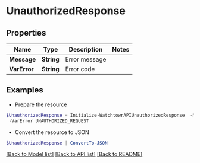 # UnauthorizedResponse
## Properties

Name | Type | Description | Notes
------------ | ------------- | ------------- | -------------
**Message** | **String** | Error message | 
**VarError** | **String** | Error code | 

## Examples

- Prepare the resource
```powershell
$UnauthorizedResponse = Initialize-WatchtowrAPIUnauthorizedResponse  -Message Unauthorized `
 -VarError UNAUTHORIZED_REQUEST
```

- Convert the resource to JSON
```powershell
$UnauthorizedResponse | ConvertTo-JSON
```

[[Back to Model list]](../README.md#documentation-for-models) [[Back to API list]](../README.md#documentation-for-api-endpoints) [[Back to README]](../README.md)

